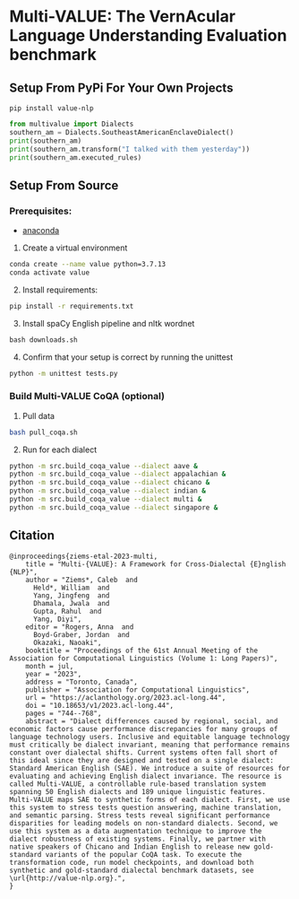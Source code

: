 # Multi-VALUE: The VernAcular Language Understanding Evaluation benchmark 


## Setup From PyPi For Your Own Projects
`pip install value-nlp`

```python
from multivalue import Dialects
southern_am = Dialects.SoutheastAmericanEnclaveDialect()
print(southern_am)
print(southern_am.transform("I talked with them yesterday"))
print(southern_am.executed_rules)
```

## Setup From Source
### Prerequisites: 
* [anaconda](https://www.anaconda.com/products/individual)

1. Create a virtual environment
```bash
conda create --name value python=3.7.13
conda activate value
```

2. Install requirements:
```bash
pip install -r requirements.txt
```

3. Install spaCy English pipeline and nltk wordnet
```python
bash downloads.sh
```

4. Confirm that your setup is correct by running the unittest
```bash
python -m unittest tests.py
```

### Build Multi-VALUE CoQA (optional)
1. Pull data
```bash
bash pull_coqa.sh
```

2. Run for each dialect
```bash
python -m src.build_coqa_value --dialect aave &
python -m src.build_coqa_value --dialect appalachian &
python -m src.build_coqa_value --dialect chicano &
python -m src.build_coqa_value --dialect indian &
python -m src.build_coqa_value --dialect multi &
python -m src.build_coqa_value --dialect singapore &
```

## Citation
```
@inproceedings{ziems-etal-2023-multi,
    title = "Multi-{VALUE}: A Framework for Cross-Dialectal {E}nglish {NLP}",
    author = "Ziems*, Caleb  and
      Held*, William  and
      Yang, Jingfeng  and
      Dhamala, Jwala  and
      Gupta, Rahul  and
      Yang, Diyi",
    editor = "Rogers, Anna  and
      Boyd-Graber, Jordan  and
      Okazaki, Naoaki",
    booktitle = "Proceedings of the 61st Annual Meeting of the Association for Computational Linguistics (Volume 1: Long Papers)",
    month = jul,
    year = "2023",
    address = "Toronto, Canada",
    publisher = "Association for Computational Linguistics",
    url = "https://aclanthology.org/2023.acl-long.44",
    doi = "10.18653/v1/2023.acl-long.44",
    pages = "744--768",
    abstract = "Dialect differences caused by regional, social, and economic factors cause performance discrepancies for many groups of language technology users. Inclusive and equitable language technology must critically be dialect invariant, meaning that performance remains constant over dialectal shifts. Current systems often fall short of this ideal since they are designed and tested on a single dialect: Standard American English (SAE). We introduce a suite of resources for evaluating and achieving English dialect invariance. The resource is called Multi-VALUE, a controllable rule-based translation system spanning 50 English dialects and 189 unique linguistic features. Multi-VALUE maps SAE to synthetic forms of each dialect. First, we use this system to stress tests question answering, machine translation, and semantic parsing. Stress tests reveal significant performance disparities for leading models on non-standard dialects. Second, we use this system as a data augmentation technique to improve the dialect robustness of existing systems. Finally, we partner with native speakers of Chicano and Indian English to release new gold-standard variants of the popular CoQA task. To execute the transformation code, run model checkpoints, and download both synthetic and gold-standard dialectal benchmark datasets, see \url{http://value-nlp.org}.",
}
```
